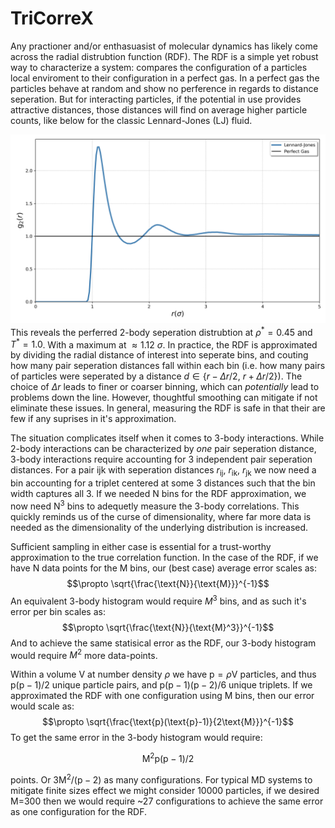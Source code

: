 # TriCorreX
Any practioner and/or enthasuasist of molecular dynamics has likely come across the radial distrubtion function (RDF). The RDF is a simple yet robust way to characterize a system: compares the configuration of a particles local enviroment to their configuration in a perfect gas. In a perfect gas the particles behave at random and show no perference in regards to distance seperation. But for interacting particles, if the potential in use provides attractive distances, those distances will find on average higher particle counts, like below for the classic Lennard-Jones (LJ) fluid. 

![Pair Analysis](images/rdf.png "Pair Analysis Diagram")
This reveals the perferred 2-body seperation distrubtion at $\rho^{*}=0.45$ and $T^{ *}=1.0$. With a maximum at $\approx 1.12 \ \sigma$. In practice, the RDF is approximated by dividing the radial distance of interest into seperate bins, and couting how many pair seperation distances fall within each bin (i.e. how many pairs of particles were seperated by a distance $d \in \lbrace r-\Delta r / 2, \ r+\Delta r / 2 \rbrace$). The choice of $\Delta r$ leads to finer or coarser binning, which can *potentially* lead to problems down the line. However, thoughtful smoothing can mitigate if not eliminate these issues. In general, measuring the RDF is safe in that their are few if any suprises in it's approximation.  

The situation complicates itself when it comes to 3-body interactions. While 2-body interactions can be characterized by *one* pair seperation distance, 3-body interactions require accounting for 3 independent pair seperation distances. For a pair ijk with seperation distances $r_{\text{ij}}$, $r_{\text{ik}}$, $r_{\text{jk}}$ we now need a bin accounting for a triplet centered at some 3 distances such that the bin width captures all 3. If we needed N bins for the RDF approximation, we now need $\text{N}^3$ bins to adequetly measure the 3-body correlations. This quickly reminds us of the curse of dimensionality, where far more data is needed as the dimensionality of the underlying distribution is increased. 

Sufficient sampling in either case is essential for a trust-worthy approximation to the true correlation function. In the case of the RDF, if we have N data points for the M bins, our (best case) average error scales as: 
$$\propto \sqrt{\frac{\text{N}}{\text{M}}}^{-1}$$
An equivalent 3-body histogram would require $M^3$ bins, and as such it's error per bin scales as:
$$\propto \sqrt{\frac{\text{N}}{\text{M}^3}}^{-1}$$
And to achieve the same statisical error as the RDF, our 3-body histogram would require $M^2$ more data-points.  

Within a volume V at number density $\rho$ we have $\text{p}=\rho \text{V}$ particles, and thus $\text{p}(\text{p}-1)/2$ unique particle pairs, and 
$\text{p}(\text{p}-1)(\text{p}-2)/6$ unique triplets. If we approximated the RDF with one configuration using M bins, then our error would scale as:
$$\propto \sqrt{\frac{\text{p}(\text{p}-1)}{2\text{M}}}^{-1}$$
To get the same error in the 3-body histogram would require: 

$$\text{M}^2\text{p}(\text{p}-1)/2$$ 

points. Or $3\text{M}^2/(\text{p}-2)$ as many configurations. For typical MD systems to mitigate finite sizes effect we might consider 10000 particles, if we desired M=300 then we would require ~27 configurations to achieve the same error as one configuration for the RDF. 


